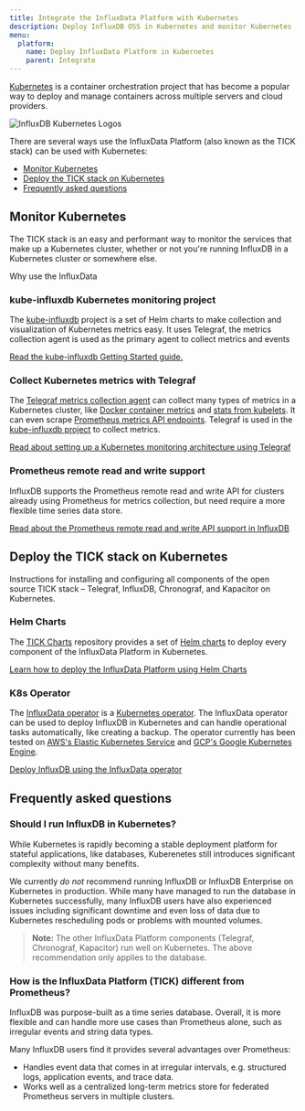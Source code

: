 ```yaml
---
title: Integrate the InfluxData Platform with Kubernetes
description: Deploy InfluxDB OSS in Kubernetes and monitor Kubernetes
menu:
  platform:
    name: Deploy InfluxData Platform in Kubernetes
    parent: Integrate
---
```


[Kubernetes](https://kubernetes.io/) is a container orchestration project that
has become a popular way to deploy and manage containers across multiple servers and cloud providers.

![InfluxDB Kubernetes Logos](/img/platform/flux-kube.png)

There are several ways use the InfluxData Platform (also known as the TICK
stack) can be used with Kubernetes:

- [Monitor Kubernetes](#monitor-kubernetes-https-www-influxdata-com-blog-monitoring-kubernetes-architecture)
- [Deploy the TICK stack on Kubernetes](#deploy-the-tick-stack-on-kubernetes-https-github-com-influxdata-tick-charts)
- [Frequently asked questions](#frequently-asked-questions)

## Monitor Kubernetes
The TICK stack is an easy and performant way to monitor the services that make up a Kubernetes cluster, whether or not you're running InfluxDB in a Kubernetes cluster or somewhere else.

Why use the InfluxData

### kube-influxdb Kubernetes monitoring project

The [kube-influxdb](https://github.com/influxdata/kube-influxdb) project is a set of Helm charts to make collection and visualization of Kubernetes metrics easy. It uses Telegraf, the metrics collection agent is used as the primary agent to collect metrics and events

[Read the kube-influxdb Getting Started guide.](https://github.com/influxdata/kube-influxdb/blob/master/docs/v1.0/getting_started.md)

### Collect Kubernetes metrics with Telegraf

The [Telegraf metrics collection agent](https://docs.influxdata.com/telegraf/v1.9/introduction/getting-started/) can collect many types of metrics in a Kubernetes cluster, like [Docker container metrics](https://github.com/influxdata/telegraf/blob/release-1.9/plugins/inputs/docker/README.md) and [stats from kubelets](https://github.com/influxdata/telegraf/tree/release-1.9/plugins/inputs/kubernetes). It can even scrape [Prometheus metrics API endpoints](https://github.com/influxdata/telegraf/tree/release-1.9/plugins/inputs/prometheus). Telegraf is used in the [kube-influxdb project](#kube-influxdb-kubernetes-monitoring-project) to collect metrics.

[Read about setting up a Kubernetes monitoring architecture using Telegraf](https://www.influxdata.com/blog/monitoring-kubernetes-architecture/)

### Prometheus remote read and write support

InfluxDB supports the Prometheus remote read and write API for clusters already using Prometheus for metrics collection, but need require a more flexible time series data store.

[Read about the Prometheus remote read and write API support in InfluxDB](https://docs.influxdata.com/influxdb/v1.7/supported_protocols/prometheus/)

## Deploy the TICK stack on Kubernetes
Instructions for installing and configuring all components of the open source TICK stack – Telegraf, InfluxDB, Chronograf, and Kapacitor on Kubernetes.

### Helm Charts

The [TICK Charts](https://github.com/influxdata/tick-charts) repository provides a set of [Helm charts](https://docs.helm.sh/) to deploy every component of the InfluxData Platform in Kubernetes.

[Learn how to deploy the InfluxData Platform using Helm Charts](https://github.com/influxdata/tick-charts/blob/master/README.md)

### K8s Operator

The [InfluxData operator](https://github.com/influxdata/influxdata-operator) is a [Kubernetes operator](https://coreos.com/operators/). The InfluxData operator can be used to deploy InfluxDB in Kubernetes and can handle operational tasks automatically, like creating a backup. The operator currently has been tested on [AWS's Elastic Kubernetes Service](https://aws.amazon.com/eks/) and [GCP's Google Kubernetes Engine](https://cloud.google.com/kubernetes-engine/).

[Deploy InfluxDB using the InfluxData operator](https://github.com/influxdata/influxdata-operator)

## Frequently asked questions

### Should I run InfluxDB in Kubernetes?

While Kubernetes is rapidly becoming a stable deployment platform for stateful
applications, like databases, Kuberenetes still introduces significant
complexity without many benefits.

We currently _do not_ recommend running InfluxDB or InfluxDB Enterprise on
Kubernetes in production. While many have managed to run the database in
Kubernetes successfully, many InfluxDB users have also experienced issues
including significant downtime and even loss of data due to Kubernetes
rescheduling pods or problems with mounted volumes.

> **Note:** The other InfluxData Platform components (Telegraf, Chronograf, Kapacitor) run well on Kubernetes. The above recommendation only applies to the database.

### How is the InfluxData Platform (TICK) different from Prometheus?

InfluxDB was purpose-built as a time series database. Overall, it is more flexible and can handle more use cases than Prometheus alone, such as irregular events and string data types.

Many InfluxDB users find it provides several advantages over Prometheus:
- Handles event data that comes in at irregular intervals, e.g. structured logs, application events, and trace data.
- Works well as a centralized long-term metrics store for federated Prometheus servers in multiple clusters.
